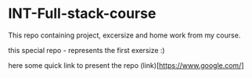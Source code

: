 # INT-Full-stack-course
This repo containing project, excersize and home work from my course.

this special repo - represents the first exersize :)

here some quick link to present the repo (link)[https://www.google.com/]
